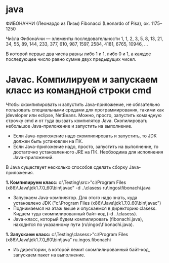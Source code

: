 # java
ФИБОНАЧЧИ (Леонардо из Пизы) 
Fibonacci (Leonardo of Pisa), ок. 1175–1250 

Чи́сла Фибона́ччи — элементы последовательности
1, 1, 2, 3, 5, 8, 13, 21, 34, 55, 89, 144, 233, 377, 610, 987, 1597, 2584, 4181, 6765, 10946, …

В которой первые два числа равны либо 1 и 1, либо 0 и 1, а каждое последующее число равно сумме двух предыдущих чисел. 

# Javac. Компилируем и запускаем класс из командной строки cmd
Чтобы скомпилировать и запустить Java-приложение, не обязательно пользовать специальными средами для программирования, такими как jdeveloper или eclipse, NetBeans. Можно, просто, запустить командную строчку cmd и от туда вызвать компилятор Java. Скопилировать небольшое Java-приложение и запустить на выполнение.

- Если Java-приложение надо скомпилировать и запустить, то JDK должен быть установлен на ПК.
- Если Java-приложение надо, просто, запустить на выполнение, то достаточно установленного JRE на ПК. Необходима для исполнения Java-приложений.

В Java существует несколько способов сделать сборку Java-приложения.

<b>1. Компилируем класс:</b>
с:\Testing\src>"c:\Program Files (x86)\Java\jdk1.7.0_60\bin\javaс" -d ..\clasess ru\ingos\fibonachi.java
 - Запускаем Java-компилятор. Для этого надо знать, куда установлено JDK ("c:\Program Files (x86)\Java\jdk1.7.0_60\bin\javaс")
 - Поднимаемся на этаж выше и опускаемся в директорию clasess. Кидаем туда скомпилированный байт-код (-d ..\clasess).
 - Java-класс, который будем компилировать (fibonachi.java), находится по указанному пути (ru\ingos\fibonachi.java).

<b>1. Запускаем класс:</b>
с:\Testing\clasess>"c:\Program Files (x86)\Java\jdk1.7.0_60\bin\java" ru.ingos.fibonachi
 - Из директории, в которой лежит скомпилированный байт-код, запускаем пакет на выполнение.

